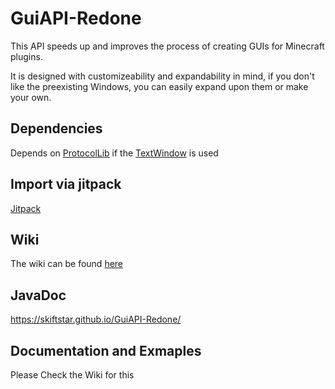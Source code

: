# GuiAPI-Redone

This API speeds up and improves the process of creating GUIs for Minecraft plugins.

It is designed with customizeability and expandability in mind, if you don't like the preexisting Windows, you can easily expand upon them or make your own.

## Dependencies

Depends on [ProtocolLib](https://www.spigotmc.org/resources/protocollib.1997/) if the [TextWindow](https://skiftstar.github.io/GuiAPI-Redone/Kyu/GuiAPI_Redone/Window/WindowImpl/TextWindow/TextWindow.html) is used

## Import via jitpack

[Jitpack](https://jitpack.io/#Skiftstar/GuiAPI-Redone)

## Wiki

The wiki can be found [here](https://github.com/Skiftstar/GuiAPI-Redone/wiki)

## JavaDoc

https://skiftstar.github.io/GuiAPI-Redone/

## Documentation and Exmaples

Please Check the Wiki for this
